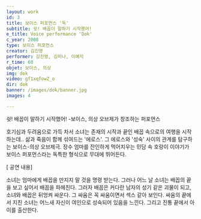 ```yaml
---
layout: work
id: 3
title: 보이스 퍼포먼스 '독'
subtitle: 쉿! 배꼽이 말하기 시작했어!
e_title: Voice performance 'Dok'
c_year: 2008
type: 보이스 퍼포먼스
creator: 김진영
performer: 김진영, 김미나, 이예지
r_time: 60
objet: 보이스, 의상
img: dok
video: gf1xqfowZ_o
dir: dok
banner: /images/dok/banner.jpg
images: 4

---
```


쉿! 배꼽이 말하기 시작했어!
-보이스, 의상 오브제가 창조하는 퍼포먼스

호기심과 두려움으로 가득 차서 소녀는 존재의 시작과 끝인 배꼽 속으로의 여행을 시작하는데.. 
삶과 죽음이 함께 섞여드는 '에로스'. 그 에로스와 '성숙' 사이의 관계를 탐구하는 보이스-의상 오브제극.
장수 엄마를 잔인하게 먹어치우는 민담 속 호랑이 이야기가 보이스 퍼포먼스라는 독특한 형식으로 무대에 뛰어든다.

[ 공연 내용]

소녀는 엄마에게 배꼽을 만지지 말 것을 명령 받는다.
그러나 어느 날 소녀는 배꼽의 끝을 보고 싶어서 배꼽을 파헤친다.
그러자 배꼽은 커다란 남자의 성기 같은 괴물이 되고, 
소녀와 배꼽은 뒤엉켜 싸운다.
그 싸움은 꼭 싸움이면서 섹스 같아 보인다.
싸움의 끝에서 지친 소녀는 어느새 자신이 여인으로 성숙되어 있음을 느낀다.
그리고 진통 끝에서 아이를 출산한다.
